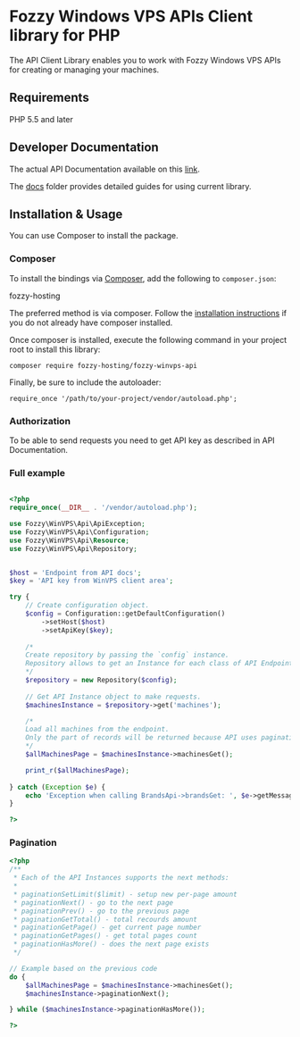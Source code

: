# Fozzy Windows VPS APIs Client library for PHP

The API Client Library enables you to work with Fozzy Windows VPS APIs for creating or managing your machines.

## Requirements

PHP 5.5 and later

## Developer Documentation

The actual API Documentation available on this [link](https://winvps.fozzy.com/api/v2_docs).

The [docs](docs) folder provides detailed guides for using current library.

## Installation & Usage

You can use Composer to install the package.

### Composer

To install the bindings via [Composer](http://getcomposer.org/), add the following to `composer.json`:

fozzy-hosting


The preferred method is via composer. Follow the [installation instructions](https://getcomposer.org/doc/00-intro.md) if you do not already have composer installed.

Once composer is installed, execute the following command in your project root to install this library:

```
composer require fozzy-hosting/fozzy-winvps-api
```

Finally, be sure to include the autoloader:

```
require_once '/path/to/your-project/vendor/autoload.php';
```

### Authorization

To be able to send requests you need to get API key as described in API Documentation.


### Full example

```php

<?php
require_once(__DIR__ . '/vendor/autoload.php');

use Fozzy\WinVPS\Api\ApiException;
use Fozzy\WinVPS\Api\Configuration;
use Fozzy\WinVPS\Api\Resource;
use Fozzy\WinVPS\Api\Repository;


$host = 'Endpoint from API docs';
$key = 'API key from WinVPS client area';

try {
    // Create configuration object.
    $config = Configuration::getDefaultConfiguration()
        ->setHost($host)
        ->setApiKey($key);
    
    /*
    Create repository by passing the `config` instance.
    Repository allows to get an Instance for each class of API Endpoints described in docs foler. 
    */
    $repository = new Repository($config);
    
    // Get API Instance object to make requests. 
    $machinesInstance = $repository->get('machines');

    /*
    Load all machines from the endpoint.
    Only the part of records will be returned because API uses pagination
    */  
    $allMachinesPage = $machinesInstance->machinesGet();

    print_r($allMachinesPage);
    
} catch (Exception $e) {
    echo 'Exception when calling BrandsApi->brandsGet: ', $e->getMessage(), PHP_EOL;
}

?>
```

### Pagination

```php
<?php
/**
 * Each of the API Instances supports the next methods:
 *
 * paginationSetLimit($limit) - setup new per-page amount
 * paginationNext() - go to the next page
 * paginationPrev() - go to the previous page
 * paginationGetTotal() - total recourds amount
 * paginationGetPage() - get current page number
 * paginationGetPages() - get total pages count
 * paginationHasMore() - does the next page exists
 */

// Example based on the previous code
do {
    $allMachinesPage = $machinesInstance->machinesGet();
    $machinesInstance->paginationNext();

} while ($machinesInstance->paginationHasMore());

?>
```

